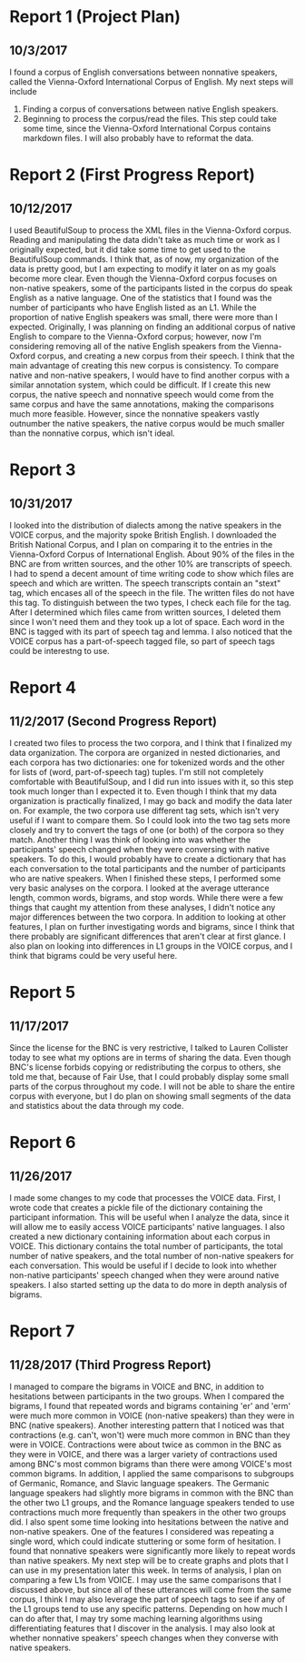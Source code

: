 # Report 1 (Project Plan)
## 10/3/2017
I found a corpus of English conversations between nonnative speakers, called the Vienna-Oxford International Corpus of English. My next steps will include
1. Finding a corpus of conversations between native English speakers.
2. Beginning to process the corpus/read the files. This step could take some time, since the Vienna-Oxford International Corpus contains markdown files. I will also probably have to reformat the data.

# Report 2 (First Progress Report)
## 10/12/2017
I used BeautifulSoup to process the XML files in the Vienna-Oxford corpus. Reading and manipulating the data didn't take as much time or work as I originally expected, but it did take some time to get used to the BeautifulSoup commands. I think that, as of now, my organization of the data is pretty good, but I am expecting to modify it later on as my goals become more clear.
Even though the Vienna-Oxford corpus focuses on non-native speakers, some of the participants listed in the corpus do speak English as a native language. One of the statistics that I found was the number of participants who have English listed as an L1. While the proportion of native English speakers was small, there were more than I expected. Originally, I was planning on finding an additional corpus of native English to compare to the Vienna-Oxford corpus; however, now I'm considering removing all of the native English speakers from the Vienna-Oxford corpus, and creating a new corpus from their speech. I think that the main advantage of creating this new corpus is consistency. To compare native and non-native speakers, I would have to find another corpus with a similar annotation system, which could be difficult. If I create this new corpus, the native speech and nonnative speech would come from the same corpus and have the same annotations, making the comparisons much more feasible. However, since the nonnative speakers vastly outnumber the native speakers, the native corpus would be much smaller than the nonnative corpus, which isn't ideal.

# Report 3
## 10/31/2017
I looked into the distribution of dialects among the native speakers in the VOICE corpus, and the majority spoke British English. I downloaded the British National Corpus, and I plan on comparing it to the entries in the Vienna-Oxford Corpus of International English. About 90% of the files in the BNC are from written sources, and the other 10% are transcripts of speech. I had to spend a decent amount of time writing code to show which files are speech and which are written. The speech transcripts contain an "stext" tag, which encases all of the speech in the file. The written files do not have this tag. To distinguish between the two types, I check each file for the tag. After I determined which files came from written sources, I deleted them since I won't need them and they took up a lot of space. Each word in the BNC is tagged with its part of speech tag and lemma. I also noticed that the VOICE corpus has a part-of-speech tagged file, so part of speech tags could be interestng to use.

# Report 4
## 11/2/2017 (Second Progress Report)
I created two files to process the two corpora, and I think that I finalized my data organization. The corpora are organized in nested dictionaries, and each corpora has two dictionaries: one for tokenized words and the other for lists of (word, part-of-speech tag) tuples. I'm still not completely comfortable with BeautifulSoup, and I did run into issues with it, so this step took much longer than I expected it to. Even though I think that my data organization is practically finalized, I may go back and modify the data later on. For example, the two corpora use different tag sets, which isn't very useful if I want to compare them. So I could look into the two tag sets more closely and try to convert the tags of one (or both) of the corpora so they match. Another thing I was think of looking into was whether the participants' speech changed when they were conversing with native speakers. To do this, I would probably have to create a dictionary that has each conversation to the total participants and the number of participants who are native speakers. When I finished these steps, I performed some very basic analyses on the corpora. I looked at the average utterance length, common words, bigrams, and stop words. While there were a few things that caught my attention from these analyses, I didn't notice any major differences between the two corpora. In addition to looking at other features, I plan on further investigating words and bigrams, since I think that there probably are significant differences that aren't clear at first glance. I also plan on looking into differences in L1 groups in the VOICE corpus, and I think that bigrams could be very useful here.

# Report 5
## 11/17/2017
Since the license for the BNC is very restrictive, I talked to Lauren Collister today to see what my options are in terms of sharing the data. Even though BNC's license forbids copying or redistributing the corpus to others, she told me that, because of Fair Use, that I could probably display some small parts of the corpus throughout my code. I will not be able to share the entire corpus with everyone, but I do plan on showing small segments of the data and statistics about the data through my code.

# Report 6
## 11/26/2017
I made some changes to my code that processes the VOICE data. First, I wrote code that creates a pickle file of the dictionary containing the participant information. This will be useful when I analyze the data, since it will allow me to easily access VOICE participants' native languages. I also created a new dictionary containing information about each corpus in VOICE. This dictionary contains the total number of participants, the total number of native speakers, and the total number of non-native speakers for each conversation. This would be useful if I decide to look into whether non-native participants' speech changed when they were around native speakers. 
I also started setting up the data to do more in depth analysis of bigrams.

# Report 7
## 11/28/2017 (Third Progress Report)
I managed to compare the bigrams in VOICE and BNC, in addition to hesitations between participants in the two groups. When I compared the bigrams, I found that repeated words and bigrams containing 'er' and 'erm' were much more common in VOICE (non-native speakers) than they were in BNC (native speakers). Another interesting pattern that I noticed was that contractions (e.g. can't, won't) were much more common in BNC than they were in VOICE. Contractions were about twice as common in the BNC as they were in VOICE, and there was a larger variety of contractions used among BNC's most common bigrams than there were among VOICE's most common bigrams. In addition, I applied the same comparisons to subgroups of Germanic, Romance, and Slavic language speakers. The Germanic language speakers had slightly more bigrams in common with the BNC than the other two L1 groups, and the Romance language speakers tended to use contractions much more frequently than speakers in the other two groups did. I also spent some time looking into hesitations between the native and non-native speakers. One of the features I considered was repeating a single word, which could indicate stuttering or some form of hesitation. I found that nonnative speakers were significantly more likely to repeat words than native speakers. 
My next step will be to create graphs and plots that I can use in my presentation later this week. In terms of analysis, I plan on comparing a few L1s from VOICE. I may use the same comparisons that I discussed above, but since all of these utterances will come from the same corpus, I think I may also leverage the part of speech tags to see if any of the L1 groups tend to use any specific patterns. Depending on how much I can do after that, I may try some maching learning algorithms using differentiating features that I discover in the analysis. I may also look at whether nonnative speakers' speech changes when they converse with native speakers.